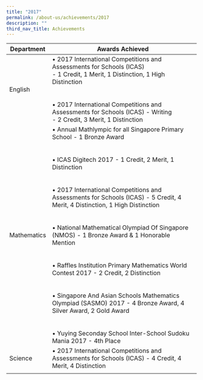 ```yaml
---
title: "2017"
permalink: /about-us/achievements/2017
description: ""
third_nav_title: Achievements
---
```

| Department | Awards Achieved |
|---|---|
|  English | • 2017 International Competitions and Assessments for Schools (ICAS)<br>- 1 Credit, 1 Merit, 1 Distinction, 1 High Distinction<br><br><br>• 2017 International Competitions and Assessments for Schools (ICAS) - Writing<br>- 2 Credit, 3 Merit, 1 Distinction |
| Mathematics | • Annual Mathlympic for all Singapore Primary School - 1 Bronze Award<br><br><br>• ICAS Digitech 2017 - 1 Credit, 2 Merit, 1 Distinction<br><br><br>• 2017 International Competitions and Assessments for Schools (ICAS) - 5 Credit, 4 Merit, 4 Distinction, 1 High Distinction<br><br><br>• National Mathematical Olympiad Of Singapore (NMOS) - 1 Bronze Award & 1 Honorable Mention<br><br><br>• Raffles Institution Primary Mathematics World Contest 2017 - 2 Credit, 2 Distinction<br><br><br>• Singapore And Asian Schools Mathematics Olympiad (SASMO) 2017 - 4 Bronze Award, 4 Silver Award, 2 Gold Award<br><br><br>• Yuying Seconday School Inter-School Sudoku Mania 2017 - 4th Place<br> |
| Science | • 2017 International Competitions and Assessments for Schools (ICAS) - 4 Credit, 4 Merit, 4 Distinction |
| | |

